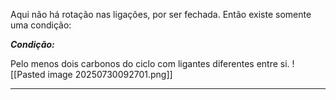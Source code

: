 
Aqui não há rotação nas ligações, por ser fechada. Então existe somente uma condição:

***Condição:***

Pelo menos dois carbonos do ciclo com ligantes diferentes entre si. 
![[Pasted image 20250730092701.png]]

---
